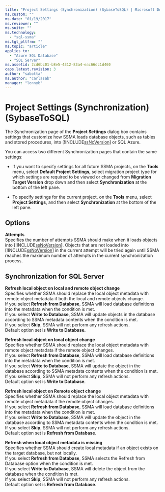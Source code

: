 ```yaml
---
title: "Project Settings (Synchronization) (SybaseToSQL) | Microsoft Docs"
ms.custom: ""
ms.date: "01/19/2017"
ms.reviewer: ""
ms.suite: ""
ms.technology: 
  - "sql-ssma"
ms.tgt_pltfrm: ""
ms.topic: "article"
applies_to: 
  - "Azure SQL Database"
  - "SQL Server"
ms.assetid: 2cd6bc01-b8e5-4312-83a4-eac66dc1d460
caps.latest.revision: 3
author: "sabotta"
ms.author: "carlasab"
manager: "lonnyb"
---
```

# Project Settings (Synchronization) (SybaseToSQL)
The Synchronization page of the **Project Settings** dialog box contains settings that customize how SSMA loads database objects, such as tables and stored procedures, into [!INCLUDE[ssNoVersion](../../includes/ssnoversion_md.md)] or SQL Azure.  
  
You can access two different Synchronization pages that contain the same settings:  
  
-   If you want to specify settings for all future SSMA projects, on the **Tools** menu, select **Default Project Settings**, select migration project type for which settings are required to be viewed or changed from **Migration Target Version** drop down and then select **Synchronization** at the bottom of the left pane.  
  
-   To specify settings for the current project, on the **Tools** menu, select **Project Settings**, and then select **Synchronization** at the bottom of the left pane.  
  
## Options  
**Attempts**  
Specifies the number of attempts SSMA should make when it loads objects into [!INCLUDE[ssNoVersion](../../includes/ssnoversion_md.md)]. Objects that are not loaded into [!INCLUDE[ssNoVersion](../../includes/ssnoversion_md.md)] in the current attempt will be tried again until SSMA reaches the maximum number of attempts in the current synchronization process.  
  
## Synchronization for SQL Server  
**Refresh local object on local and remote object change**  
Specifies whether SSMA should replace the local object metadata with remote object metadata if both the local and remote objects change.  
If you select **Refresh from Database**, SSMA will load database definitions into the metadata when the condition is met.  
If you select **Write to Database**, SSMA will update objects in the database according to SSMA metadata contents when the condition is met.  
If you select **Skip**, SSMA will not perform any refresh actions.   
Default option set is **Write to Database.**  
  
**Refresh local object on local object change**  
Specifies whether SSMA should replace the local object metadata with remote object metadata if the remote object changes.  
If you select **Refresh from Database**, SSMA will load database definitions into the metadata when the condition is met.  
If you select **Write to Database**, SSMA will update the object in the database according to SSMA metadata contents when the condition is met.  
If you select **Skip**, SSMA will not perform any refresh actions.   
Default option set is **Write to Database**.  
  
**Refresh local object on Remote object change**  
Specifies whether SSMA should replace the local object metadata with remote object metadata if the remote object changes.  
If you select **Refresh from Database**, SSMA will load database definitions into the metadata when the condition is met.  
If you select **Write to Database**, SSMA will update the object in the database according to SSMA metadata contents when the condition is met.  
If you select **Skip**, SSMA will not perform any refresh actions.   
Default option set is **Refresh from Database**.  
  
**Refresh when local object metadata is missing**  
Specifies whether SSMA should create local metadata if an object exists on the target database, but not locally.  
If you select **Refresh from Database**, SSMA selects the Refresh from Database option when the condition is met.  
If you select **Write to Database**, SSMA will delete the object from the database when the condition is met.  
If you select **Skip**, SSMA will not perform any refresh actions.   
Default option set is **Refresh from Database**.  
  
